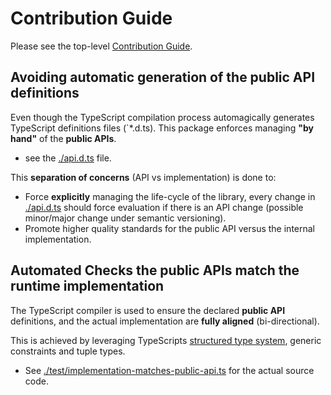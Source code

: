 # Contribution Guide

Please see the top-level [Contribution Guide](../../CONTRIBUTING.md).

## Avoiding automatic generation of the public API definitions

Even though the TypeScript compilation process automagically generates TypeScript definitions files (`\*.d.ts).
This package enforces managing **"by hand"** of the **public APIs**.

- see the [./api.d.ts](./api.d.ts) file.

This **separation of concerns** (API vs implementation) is done to:

- Force **explicitly** managing the life-cycle of the library, every change in [./api.d.ts](./api.d.ts)
  should force evaluation if there is an API change (possible minor/major change under semantic versioning).
- Promote higher quality standards for the public API versus the internal implementation.

## Automated Checks the public APIs match the runtime implementation

The TypeScript compiler is used to ensure the declared **public API** definitions,
and the actual implementation are **fully aligned** (bi-directional).

This is achieved by leveraging TypeScripts [structured type system](https://www.typescriptlang.org/docs/handbook/type-compatibility.html),
generic constraints and tuple types.

- See [./test/implementation-matches-public-api.ts](./test/implementation-matches-public-api.ts) for the actual source code.
